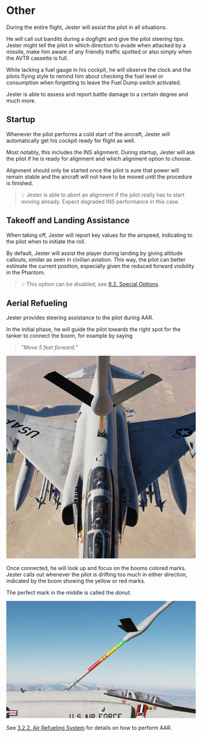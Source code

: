 # Other

During the entire flight, Jester will assist the pilot in all situations.

He will call out bandits during a dogfight and give the pilot steering tips.
Jester might tell the pilot in which direction to evade when attacked by a
missile, make him aware of any friendly traffic spotted or also simply when the
AVTR cassette is full.

While lacking a fuel gauge in his cockpit, he will observe the clock and the
pilots flying style to remind him about checking the fuel level or consumption
when forgetting to leave the Fuel Dump switch activated.

Jester is able to assess and report battle damage to a certain degree and much
more.

## Startup

Whenever the pilot performs a cold start of the aircraft, Jester will
automatically get his cockpit ready for flight as well.

Most notably, this includes the INS alignment. During startup, Jester will ask
the pilot if he is ready for alignment and which alignment option to choose.

Alignment should only be started once the pilot is sure that power will remain
stable and the aircraft will not have to be moved until the procedure is
finished.

> 💡 Jester is able to abort an alignment if the pilot really has to start
> moving already. Expect degraded INS performance in this case.

## Takeoff and Landing Assistance

When taking off, Jester will report key values for the airspeed, indicating to
the pilot when to initiate the roll.

By default, Jester will assist the player during landing by giving altitude
callouts, similar as seen in civilian aviation. This way, the pilot can better
estimate the current position, especially given the reduced forward visibility
in the Phantom.

> 💡 This option can be disabled, see
> [9.2. Special Options](../dcs/special_options.md#jester-landing-callouts).

## Aerial Refueling

Jester provides steering assistance to the pilot during AAR.

In the initial phase, he will guide the pilot towards the right spot for the
tanker to connect the boom, for example by saying

> "_Move 5 feet forward._"

![AAR Connected](../img/aar_connected.jpg)

Once connected, he will look up and focus on the booms colored marks. Jester
calls out whenever the pilot is drifting too much in either direction, indicated
by the boom showing the yellow or red marks.

The perfect mark in the middle is called the _donut_.

![Boom Marks](../img/aar_boom_ingame.jpg)

See
[3.2.2. Air Refueling System](../systems/engines_and_fuel_systems/fuel_system.md#air-refueling-system)
for details on how to perform AAR.
